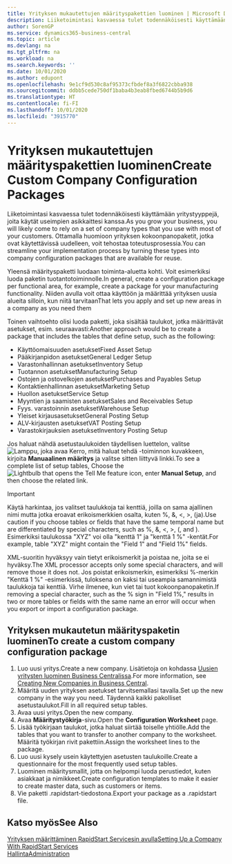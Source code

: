 ```yaml
---
title: Yrityksen mukautettujen määrityspakettien luominen | Microsoft Docs
description: Liiketoimintasi kasvaessa tulet todennäköisesti käyttämään yritystyyppejä, joita käytät useimpien asikkaittesi kanssa. Ottamalla huomioon yrityksen kokoonpanopaketit, jotka ovat käytettävissä uudelleen, voit tehostaa toteutusprosessia.
author: SorenGP
ms.service: dynamics365-business-central
ms.topic: article
ms.devlang: na
ms.tgt_pltfrm: na
ms.workload: na
ms.search.keywords: ''
ms.date: 10/01/2020
ms.author: edupont
ms.openlocfilehash: 9e1cf9d530c8af95373cfbdef8a3f6822cbba938
ms.sourcegitcommit: ddbb5cede750df1baba4b3eab8fbed6744b5b9d6
ms.translationtype: HT
ms.contentlocale: fi-FI
ms.lasthandoff: 10/01/2020
ms.locfileid: "3915770"
---
```

# <a name="create-custom-company-configuration-packages"></a><span data-ttu-id="63391-104">Yrityksen mukautettujen määrityspakettien luominen</span><span class="sxs-lookup"><span data-stu-id="63391-104">Create Custom Company Configuration Packages</span></span>
<span data-ttu-id="63391-105">Liiketoimintasi kasvaessa tulet todennäköisesti käyttämään yritystyyppejä, joita käytät useimpien asikkaittesi kanssa.</span><span class="sxs-lookup"><span data-stu-id="63391-105">As you grow your business, you will likely come to rely on a set of company types that you use with most of your customers.</span></span> <span data-ttu-id="63391-106">Ottamalla huomioon yrityksen kokoonpanopaketit, jotka ovat käytettävissä uudelleen, voit tehostaa toteutusprosessia.</span><span class="sxs-lookup"><span data-stu-id="63391-106">You can streamline your implementation process by turning these types into company configuration packages that are available for reuse.</span></span>  

<span data-ttu-id="63391-107">Yleensä määrityspaketti luodaan toiminta-aluetta kohti. Voit esimerkiksi luoda paketin tuotantotoiminnolle.</span><span class="sxs-lookup"><span data-stu-id="63391-107">In general, create a configuration package per functional area, for example, create a package for your manufacturing functionality.</span></span> <span data-ttu-id="63391-108">Niiden avulla voit ottaa käyttöön ja määrittää yrityksen uusia alueita silloin, kun niitä tarvitaan</span><span class="sxs-lookup"><span data-stu-id="63391-108">That lets you apply and set up new areas in a company as you need them</span></span>  

<span data-ttu-id="63391-109">Toinen vaihtoehto olisi luoda paketti, joka sisältää taulukot, jotka määrittävät asetukset, esim. seuraavasti:</span><span class="sxs-lookup"><span data-stu-id="63391-109">Another approach would be to create a package that includes the tables that define setup, such as the following:</span></span>  

-   <span data-ttu-id="63391-110">Käyttöomaisuuden asetukset</span><span class="sxs-lookup"><span data-stu-id="63391-110">Fixed Asset Setup</span></span>  
-   <span data-ttu-id="63391-111">Pääkirjanpidon asetukset</span><span class="sxs-lookup"><span data-stu-id="63391-111">General Ledger Setup</span></span>  
-   <span data-ttu-id="63391-112">Varastonhallinnan asetukset</span><span class="sxs-lookup"><span data-stu-id="63391-112">Inventory Setup</span></span>  
-   <span data-ttu-id="63391-113">Tuotannon asetukset</span><span class="sxs-lookup"><span data-stu-id="63391-113">Manufacturing Setup</span></span>  
-   <span data-ttu-id="63391-114">Ostojen ja ostovelkojen asetukset</span><span class="sxs-lookup"><span data-stu-id="63391-114">Purchases and Payables Setup</span></span>  
-   <span data-ttu-id="63391-115">Kontaktienhallinnan asetukset</span><span class="sxs-lookup"><span data-stu-id="63391-115">Marketing Setup</span></span>  
-   <span data-ttu-id="63391-116">Huollon asetukset</span><span class="sxs-lookup"><span data-stu-id="63391-116">Service Setup</span></span>  
-   <span data-ttu-id="63391-117">Myyntien ja saamisten asetukset</span><span class="sxs-lookup"><span data-stu-id="63391-117">Sales and Receivables Setup</span></span>  
-   <span data-ttu-id="63391-118">Fyys. varastoinnin asetukset</span><span class="sxs-lookup"><span data-stu-id="63391-118">Warehouse Setup</span></span>  
-   <span data-ttu-id="63391-119">Yleiset kirjausasetukset</span><span class="sxs-lookup"><span data-stu-id="63391-119">General Posting Setup</span></span>  
-   <span data-ttu-id="63391-120">ALV-kirjausten asetukset</span><span class="sxs-lookup"><span data-stu-id="63391-120">VAT Posting Setup</span></span>  
-   <span data-ttu-id="63391-121">Varastokirjauksien asetukset</span><span class="sxs-lookup"><span data-stu-id="63391-121">Inventory Posting Setup</span></span>  

<span data-ttu-id="63391-122">Jos haluat nähdä asetustaulukoiden täydellisen luettelon, valitse ![Lamppu, joka avaa Kerro, mitä haluat tehdä -toiminnon](media/ui-search/search_small.png "Kerro, mitä haluat tehdä") kuvakkeen, kirjoita **Manuaalinen määritys** ja valitse sitten liittyvä linkki.</span><span class="sxs-lookup"><span data-stu-id="63391-122">To see a complete list of setup tables, Choose the ![Lightbulb that opens the Tell Me feature](media/ui-search/search_small.png "Tell me what you want to do") icon, enter **Manual Setup**, and then choose the related link.</span></span>  

> [!IMPORTANT]
> <span data-ttu-id="63391-123">Käytä harkintaa, jos valitset taulukkoja tai kenttiä, joilla on sama ajallinen nimi mutta jotka eroavat erikoismerkkien osalta, kuten %, &, <, >, (ja).</span><span class="sxs-lookup"><span data-stu-id="63391-123">Use caution if you choose tables or fields that have the same temporal name but are differentiated by special characters, such as %, &, <, >, (, and ).</span></span> <span data-ttu-id="63391-124">Esimerkiksi taulukossa "XYZ" voi olla "kenttä 1" ja "kenttä 1 %" -kentät.</span><span class="sxs-lookup"><span data-stu-id="63391-124">For example, table "XYZ" might contain the "Field 1" and "Field 1%" fields.</span></span>
>
> <span data-ttu-id="63391-125">XML-suoritin hyväksyy vain tietyt erikoismerkit ja poistaa ne, joita se ei hyväksy.</span><span class="sxs-lookup"><span data-stu-id="63391-125">The XML processor accepts only some special characters, and will remove those it does not.</span></span> <span data-ttu-id="63391-126">Jos poistat erikoismerkin, esimerkiksi %-merkin "Kenttä 1 %" -esimerkissä, tuloksena on kaksi tai useampia samannimistä taulukkoja tai kenttiä. Virhe ilmenee, kun viet tai tuot kokoonpanopaketin.</span><span class="sxs-lookup"><span data-stu-id="63391-126">If removing a special character, such as the % sign in "Field 1%," results in two or more tables or fields with the same name an error will occur when you export or import a configuration package.</span></span>

## <a name="to-create-a-custom-company-configuration-package"></a><span data-ttu-id="63391-127">Yrityksen mukautetun määrityspaketin luominen</span><span class="sxs-lookup"><span data-stu-id="63391-127">To create a custom company configuration package</span></span>  
1.  <span data-ttu-id="63391-128">Luo uusi yritys.</span><span class="sxs-lookup"><span data-stu-id="63391-128">Create a new company.</span></span> <span data-ttu-id="63391-129">Lisätietoja on kohdassa [Uusien yritysten luominen Business Centralissa](about-new-company.md).</span><span class="sxs-lookup"><span data-stu-id="63391-129">For more information, see [Creating New Companies in Business Central](about-new-company.md).</span></span>  
3.  <span data-ttu-id="63391-130">Määritä uuden yrityksen asetukset tarvitsemallasi tavalla.</span><span class="sxs-lookup"><span data-stu-id="63391-130">Set up the new company in the way you need.</span></span> <span data-ttu-id="63391-131">Täydennä kaikki pakolliset asetustaulukot.</span><span class="sxs-lookup"><span data-stu-id="63391-131">Fill in all required setup tables.</span></span>  
4.  <span data-ttu-id="63391-132">Avaa uusi yritys.</span><span class="sxs-lookup"><span data-stu-id="63391-132">Open the new company.</span></span>
5. <span data-ttu-id="63391-133">Avaa **Määritystyökirja**-sivu.</span><span class="sxs-lookup"><span data-stu-id="63391-133">Open the **Configuration Worksheet** page.</span></span>  
6.  <span data-ttu-id="63391-134">Lisää työkirjaan taulukot, jotka haluat siirtää toiselle yhtiölle.</span><span class="sxs-lookup"><span data-stu-id="63391-134">Add the tables that you want to transfer to another company to the worksheet.</span></span> <span data-ttu-id="63391-135">Määritä työkirjan rivit pakettiin.</span><span class="sxs-lookup"><span data-stu-id="63391-135">Assign the worksheet lines to the package.</span></span>  
7.  <span data-ttu-id="63391-136">Luo uusi kysely usein käytettyjen asetusten taulukoille.</span><span class="sxs-lookup"><span data-stu-id="63391-136">Create a questionnaire for the most frequently used setup tables.</span></span>  
8.  <span data-ttu-id="63391-137">Luominen määritysmallit, jotta on helpompi luoda perustiedot, kuten asiakkaat ja nimikkeet.</span><span class="sxs-lookup"><span data-stu-id="63391-137">Create configuration templates to make it easier to create master data, such as customers or items.</span></span>  
9.  <span data-ttu-id="63391-138">Vie paketti .rapidstart-tiedostona.</span><span class="sxs-lookup"><span data-stu-id="63391-138">Export your package as a .rapidstart file.</span></span>  

## <a name="see-also"></a><span data-ttu-id="63391-139">Katso myös</span><span class="sxs-lookup"><span data-stu-id="63391-139">See Also</span></span>  
[<span data-ttu-id="63391-140">Yrityksen määrittäminen RapidStart Servicesin avulla</span><span class="sxs-lookup"><span data-stu-id="63391-140">Setting Up a Company With RapidStart Services</span></span>](admin-set-up-a-company-with-rapidstart.md)  
[<span data-ttu-id="63391-141">Hallinta</span><span class="sxs-lookup"><span data-stu-id="63391-141">Administration</span></span>](admin-setup-and-administration.md)

